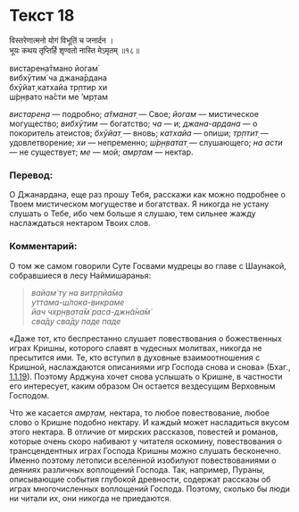 # Текст 18

विस्तरेणात्मनो योगं विभूतिं च जनार्दन ।  
भूयः कथय तृप्तिर्हि शृण्वतो नास्ति मेऽमृतम् ॥१८॥

вистарен̣а̄тмано йогам̇  
вибхӯтим̇ ча джана̄рдана  
бхӯйат̣ катхайа тр̣птир хи  
ш́р̣н̣вато на̄сти ме ’мр̣там

_вистарен̣а_ — подробно; _а̄тманат̣_ — Свое; _йогам_ — мистическое могущество; _вибхӯтим_ — богатство; _ча_ — и; _джана-ардана_ — о покоритель атеистов; _бхӯйат̣_ — вновь; _катхайа_ — опиши; _тр̣птит̣_ — удовлетворение; _хи_ — непременно; _ш́р̣н̣ватат̣_ — слушающего; _на асти_ — не существует; _ме_ — мой; _амр̣там_ — нектар.

### Перевод:

О Джанардана, еще раз прошу Тебя, расскажи как можно подробнее о Твоем мистическом могуществе и богатствах. Я никогда не устану слушать о Тебе, ибо чем больше я слушаю, тем сильнее жажду наслаждаться нектаром Твоих слов.

### Комментарий:

О том же самом говорили Суте Госвами мудрецы во главе с Шаунакой, собравшиеся в лесу Наймишаранья:

> _вайам̇ ту на витр̣пйа̄ма  
> уттама-ш́лока-викраме  
> йач чхр̣н̣вата̄м̇ раса-джн̃а̄на̄м̇  
> сва̄ду сва̄ду паде паде_

«Даже тот, кто беспрестанно слушает повествования о божественных играх Кришны, которого славят в чудесных молитвах, никогда не пресытится ими. Те, кто вступил в духовные взаимоотношения с Кришной, наслаждаются описаниями игр Господа снова и снова» (Бхаг., [1.1.19](#)). Поэтому Арджуна хочет снова услышать о Кришне, в частности его интересует, каким образом Он остается вездесущим Верховным Господом.

Что же касается _амр̣там,_ нектара, то любое повествование, любое слово о Кришне подобно нектару. И каждый может насладиться вкусом этого нектара. В отличие от мирских рассказов, повестей и романов, которые очень скоро набивают у читателя оскомину, повествования о трансцендентных играх Господа Кришны можно слушать бесконечно. Именно поэтому летописи вселенной изобилуют повествованиями о деяниях различных воплощений Господа. Так, например, Пураны, описывающие события глубокой древности, содержат рассказы об играх многочисленных воплощений Господа. Поэтому, сколько бы люди ни читали их, они никогда не приедаются.